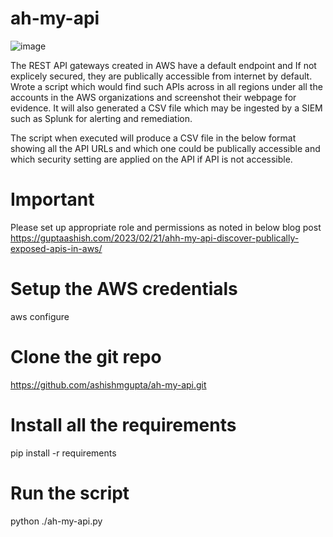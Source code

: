 # ah-my-api
![image](https://user-images.githubusercontent.com/1037523/220186671-7dc5e7e0-4202-4373-ba05-25a826e11e73.png)

The REST API gateways created in AWS have a default endpoint and If not explicely secured, they are publically accessible from internet by default. Wrote a script which would find such APIs across in all regions under all the accounts in the AWS organizations and screenshot their webpage for evidence. It will also generated a CSV file which may be ingested by a SIEM such as Splunk for alerting and remediation.

The script when executed will produce a CSV file in the below format showing all the API URLs and which one could be publically accessible and which security setting are applied on the API if API is not accessible.

# Important 
Please set up appropriate role and permissions as noted in below blog post
https://guptaashish.com/2023/02/21/ahh-my-api-discover-publically-exposed-apis-in-aws/

# Setup the AWS credentials
aws configure

# Clone the git repo
https://github.com/ashishmgupta/ah-my-api.git 

# Install all the requirements
pip install -r requirements

# Run the script
python ./ah-my-api.py

